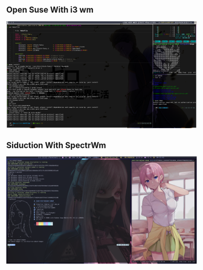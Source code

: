 <h2> Open Suse With i3 wm</h2>
<img src="https://raw.githubusercontent.com/jSierraB3991/dotfiles/main/i3/Open-suse-i3.png" />

<h2> Siduction With SpectrWm </h2>
<img src="https://raw.githubusercontent.com/jSierraB3991/dotfiles/main/spectrwm/Siduction-spectrwm.png" />

